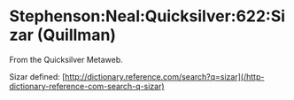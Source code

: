 
# Stephenson:Neal:Quicksilver:622:Sizar (Quillman)

From the Quicksilver Metaweb.

Sizar defined: [http://dictionary.reference.com/search?q=sizar](/http-dictionary-reference-com-search-q-sizar)
